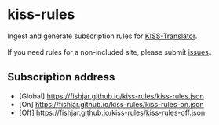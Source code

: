 # kiss-rules

Ingest and generate subscription rules for [KISS-Translator](https://github.com/fishjar/kiss-translator).

If you need rules for a non-included site, please submit [issues](https://github.com/fishjar/kiss-webfixer/issues/new/choose)。

## Subscription address

- [Global] https://fishjar.github.io/kiss-rules/kiss-rules.json
- [On] https://fishjar.github.io/kiss-rules/kiss-rules-on.json
- [Off] https://fishjar.github.io/kiss-rules/kiss-rules-off.json

